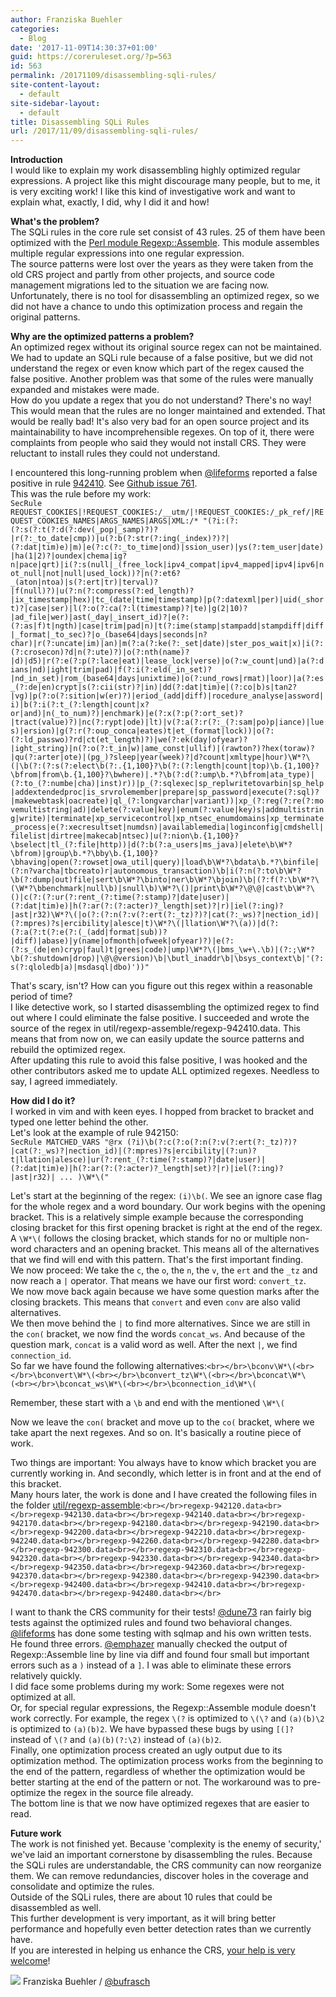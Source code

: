 ```yaml
---
author: Franziska Buehler
categories:
  - Blog
date: '2017-11-09T14:30:37+01:00'
guid: https://coreruleset.org/?p=563
id: 563
permalink: /20171109/disassembling-sqli-rules/
site-content-layout:
  - default
site-sidebar-layout:
  - default
title: Disassembling SQLi Rules
url: /2017/11/09/disassembling-sqli-rules/
---
```



**Introduction**  
I would like to explain my work disassembling highly optimized regular expressions. A project like this might discourage many people, but to me, it is very exciting work! I like this kind of investigative work and want to explain what, exactly, I did, why I did it and how!

**What's the problem?**  
The SQLi rules in the core rule set consist of 43 rules. 25 of them have been optimized with the [Perl module Regexp::Assemble](http://search.cpan.org/~rsavage/Regexp-Assemble-0.38/lib/Regexp/Assemble.pm). This module assembles multiple regular expressions into one regular expression.  
The source patterns were lost over the years as they were taken from the old CRS project and partly from other projects, and source code management migrations led to the situation we are facing now.  
Unfortunately, there is no tool for disassembling an optimized regex, so we did not have a chance to undo this optimization process and regain the original patterns.

**Why are the optimized patterns a problem?**  
An optimized regex without its original source regex can not be maintained.  
We had to update an SQLi rule because of a false positive, but we did not understand the regex or even know which part of the regex caused the false positive. Another problem was that some of the rules were manually expanded and mistakes were made.  
How do you update a regex that you do not understand? There's no way! This would mean that the rules are no longer maintained and extended. That would be really bad! It's also very bad for an open source project and its maintainability to have incomprehensible regexes. On top of it, there were complaints from people who said they would not install CRS. They were reluctant to install rules they could not understand.

I encountered this long-running problem when [@lifeforms](https://github.com/lifeforms) reported a false positive in rule [942410](https://github.com/coreruleset/coreruleset/blob/v3.0/master/rules/REQUEST-942-APPLICATION-ATTACK-SQLI.conf#L934). See [Github issue 761](https://github.com/coreruleset/coreruleset/issues/761).  
This was the rule before my work:  
`SecRule REQUEST_COOKIES|!REQUEST_COOKIES:/__utm/|!REQUEST_COOKIES:/_pk_ref/|REQUEST_COOKIES_NAMES|ARGS_NAMES|ARGS|XML:/* "(?i:(?:(?:s(?:t(?:d(?:dev(_pop|_samp)?)?|r(?:_to_date|cmp))|u(?:b(?:str(?:ing(_index)?)?|(?:dat|tim)e)|m)|e(?:c(?:_to_time|ond)|ssion_user)|ys(?:tem_user|date)|ha(1|2)?|oundex|chema|ig?n|pace|qrt)|i(?:s(null|_(free_lock|ipv4_compat|ipv4_mapped|ipv4|ipv6|not_null|not|null|used_lock))?|n(?:et6?_(aton|ntoa)|s(?:ert|tr)|terval)?|f(null)?)|u(?:n(?:compress(?:ed_length)?|ix_timestamp|hex)|tc_(date|time|timestamp)|p(?:datexml|per)|uid(_short)?|case|ser)|l(?:o(?:ca(?:l(timestamp)?|te)|g(2|10)?|ad_file|wer)|ast(_day|_insert_id)?|e(?:(?:as|f)t|ngth)|case|trim|pad|n)|t(?:ime(stamp|stampadd|stampdiff|diff|_format|_to_sec)?|o_(base64|days|seconds|n?char)|r(?:uncate|im)|an)|m(?:a(?:ke(?:_set|date)|ster_pos_wait|x)|i(?:(?:crosecon)?d|n(?:ute)?)|o(?:nth(name)?|d)|d5)|r(?:e(?:p(?:lace|eat)|lease_lock|verse)|o(?:w_count|und)|a(?:dians|nd)|ight|trim|pad)|f(?:i(?:eld(_in_set)?|nd_in_set)|rom_(base64|days|unixtime)|o(?:und_rows|rmat)|loor)|a(?:es_(?:de|en)crypt|s(?:cii(str)?|in)|dd(?:dat|tim)e|(?:co|b)s|tan2?|vg)|p(?:o(?:sition|w(er)?)|eriod_(add|diff)|rocedure_analyse|assword|i)|b(?:i(?:t_(?:length|count|x?or|and)|n(_to_num)?)|enchmark)|e(?:x(?:p(?:ort_set)?|tract(value)?)|nc(?:rypt|ode)|lt)|v(?:a(?:r(?:_(?:sam|po)p|iance)|lues)|ersion)|g(?:r(?:oup_conca|eates)t|et_(format|lock))|o(?:(?:ld_passwo)?rd|ct(et_length)?)|we(?:ek(day|ofyear)?|ight_string)|n(?:o(?:t_in|w)|ame_const|ullif)|(rawton?)?hex(toraw)?|qu(?:arter|ote)|(pg_)?sleep|year(week)?|d?count|xmltype|hour)\W*?\(|\b(?:(?:s(?:elect\b(?:.{1,100}?\b(?:(?:length|count|top)\b.{1,100}?\bfrom|from\b.{1,100}?\bwhere)|.*?\b(?:d(?:ump\b.*?\bfrom|ata_type)|(?:to_(?:numbe|cha)|inst)r))|p_(?:sqlexec|sp_replwritetovarbin|sp_help|addextendedproc|is_srvrolemember|prepare|sp_password|execute(?:sql)?|makewebtask|oacreate)|ql_(?:longvarchar|variant))|xp_(?:reg(?:re(?:movemultistring|ad)|delete(?:value|key)|enum(?:value|key)s|addmultistring|write)|terminate|xp_servicecontrol|xp_ntsec_enumdomains|xp_terminate_process|e(?:xecresultset|numdsn)|availablemedia|loginconfig|cmdshell|filelist|dirtree|makecab|ntsec)|u(?:nion\b.{1,100}?\bselect|tl_(?:file|http))|d(?:b(?:a_users|ms_java)|elete\b\W*?\bfrom)|group\b.*?\bby\b.{1,100}?\bhaving|open(?:rowset|owa_util|query)|load\b\W*?\bdata\b.*?\binfile|(?:n?varcha|tbcreato)r|autonomous_transaction)\b|i(?:n(?:to\b\W*?\b(?:dump|out)file|sert\b\W*?\binto|ner\b\W*?\bjoin)\b|(?:f(?:\b\W*?\(\W*?\bbenchmark|null\b)|snull\b)\W*?\()|print\b\W*?\@\@|cast\b\W*?\()|c(?:(?:ur(?:rent_(?:time(?:stamp)?|date|user)|(?:dat|tim)e)|h(?:ar(?:(?:acter)?_length|set)?|r)|iel(?:ing)?|ast|r32)\W*?\(|o(?:(?:n(?:v(?:ert(?:_tz)?)?|cat(?:_ws)?|nection_id)|(?:mpres)?s|ercibility|alesce|t)\W*?\(|llation\W*?\(a))|d(?:(?:a(?:t(?:e(?:(_(add|format|sub))?|diff)|abase)|y(name|ofmonth|ofweek|ofyear)?)|e(?:(?:s_(de|en)cryp|faul)t|grees|code)|ump)\W*?\(|bms_\w+\.\b)|(?:;\W*?\b(?:shutdown|drop)|\@\@version)\b|\butl_inaddr\b|\bsys_context\b|'(?:s(?:qloledb|a)|msdasql|dbo)'))"`

That's scary, isn't? How can you figure out this regex within a reasonable period of time?  
I like detective work, so I started disassembling the optimized regex to find out where I could eliminate the false positive. I succeeded and wrote the source of the regex in util/regexp-assemble/regexp-942410.data. This means that from now on, we can easily update the source patterns and rebuild the optimized regex.  
After updating this rule to avoid this false positive, I was hooked and the other contributors asked me to update ALL optimized regexes. Needless to say, I agreed immediately.

**How did I do it?**  
I worked in vim and with keen eyes. I hopped from bracket to bracket and typed one letter behind the other.  
Let's look at the example of rule 942150:  
`SecRule MATCHED_VARS "@rx (?i)\b(?:c(?:o(?:n(?:v(?:ert(?:_tz)?)?|cat(?:_ws)?|nection_id)|(?:mpres)?s|ercibility|(?:un)?t|llation|alesce)|ur(?:rent_(?:time(?:stamp)?|date|user)|(?:dat|tim)e)|h(?:ar(?:(?:acter)?_length|set)?|r)|iel(?:ing)?|ast|r32)| ... )\W*\("`

Let's start at the beginning of the regex: `(i)\b(`. We see an ignore case flag for the whole regex and a word boundary. Our work begins with the opening bracket. This is a relatively simple example because the corresponding closing bracket for this first opening bracket is right at the end of the regex. A `\W*\(` follows the closing bracket, which stands for no or multiple non-word characters and an opening bracket. This means all of the alternatives that we find will end with this pattern. That's the first important finding.  
We now proceed: We take the `c`, the `o`, the `n`, the `v`, the `ert` and the `_tz` and now reach a `|` operator. That means we have our first word: `convert_tz`.  
We now move back again because we have some question marks after the closing brackets. This means that `convert` and even `conv` are also valid alternatives.  
We then move behind the `|` to find more alternatives. Since we are still in the `con(` bracket, we now find the words `concat_ws`. And because of the question mark, `concat` is a valid word as well. After the next `|`, we find `connection_id`.  
So far we have found the following alternatives:`<br></br>\bconv\W*\(<br></br>\bconvert\W*\(<br></br>\bconvert_tz\W*\(<br></br>\bconcat\W*\(<br></br>\bconcat_ws\W*\(<br></br>\bconnection_id\W*\(`

Remember, these start with a `\b` and end with the mentioned `\W*\(`

Now we leave the `con(` bracket and move up to the `co(` bracket, where we take apart the next regexes. And so on. It's basically a routine piece of work.

Two things are important: You always have to know which bracket you are currently working in. And secondly, which letter is in front and at the end of this bracket.  
Many hours later, the work is done and I have created the following files in the folder [util/regexp-assemble](https://github.com/coreruleset/coreruleset/tree/v3.1/dev/util/regexp-assemble):`<br></br>regexp-942120.data<br></br>regexp-942130.data<br></br>regexp-942140.data<br></br>regexp-942170.data<br></br>regexp-942180.data<br></br>regexp-942190.data<br></br>regexp-942200.data<br></br>regexp-942210.data<br></br>regexp-942240.data<br></br>regexp-942260.data<br></br>regexp-942280.data<br></br>regexp-942300.data<br></br>regexp-942310.data<br></br>regexp-942320.data<br></br>regexp-942330.data<br></br>regexp-942340.data<br></br>regexp-942350.data<br></br>regexp-942360.data<br></br>regexp-942370.data<br></br>regexp-942380.data<br></br>regexp-942390.data<br></br>regexp-942400.data<br></br>regexp-942410.data<br></br>regexp-942470.data<br></br>regexp-942480.data<br></br>`

I want to thank the CRS community for their tests! [@dune73](https://github.com/dune73) ran fairly big tests against the optimized rules and found two behavioral changes. [@lifeforms](https://github.com/lifeforms) has done some testing with sqlmap and his own written tests. He found three errors. [@emphazer](https://github.com/emphazer) manually checked the output of Regexp::Assemble line by line via diff and found four small but important errors such as a `)` instead of a `]`. I was able to eliminate these errors relatively quickly.  
I did face some problems during my work: Some regexes were not optimized at all.  
Or, for special regular expressions, the Regexp::Assemble module doesn't work correctly. For example, the regex `\(?` is optimized to `\(\?` and `(a)(b)\2` is optimized to `(a)(b)2`. We have bypassed these bugs by using `[(]?` instead of `\(?` and `(a)(b)(?:\2)` instead of `(a)(b)2`.  
Finally, one optimization process created an ugly output due to its optimization method. The optimization process works from the beginning to the end of the pattern, regardless of whether the optimization would be better starting at the end of the pattern or not. The workaround was to pre-optimize the regex in the source file already.  
The bottom line is that we now have optimized regexes that are easier to read.

**Future work**  
The work is not finished yet. Because 'complexity is the enemy of security,' we've laid an important cornerstone by disassembling the rules. Because the SQLi rules are understandable, the CRS community can now reorganize them. We can remove redundancies, discover holes in the coverage and consolidate and optimize the rules.  
Outside of the SQLi rules, there are about 10 rules that could be disassembled as well.  
This further development is very important, as it will bring better performance and hopefully even better detection rates than we currently have.  
If you are interested in helping us enhance the CRS, [your help is very welcome](./how-you-can-help-the-crs-project/)!

![](/assets/uploads/2017/11/franziska_buehler-432x432.png) Franziska Buehler / [@bufrasch](https://twitter.com/bufrasch)